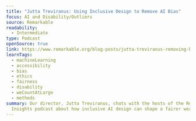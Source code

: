 ```yaml
---
title: "Jutta Treviranus: Using Inclusive Design to Remove AI Bias"
focus: AI and Disability/Outliers
source: Remarkable
readability:
  - Intermediate
type: Podcast
openSource: true
link: https://www.remarkable.org/blog-posts/jutta-treviranus-removing-bias-from-ai
learnTags:
  - machineLearning
  - accessibility
  - bias
  - ethics
  - fairness
  - disability
  - weCountAtLarge
  - methods
summary: Our director, Jutta Treviranus, chats with the hosts of the Remarkable
  Insights podcast about how inclusive AI design can shape a fairer world.
---
```

